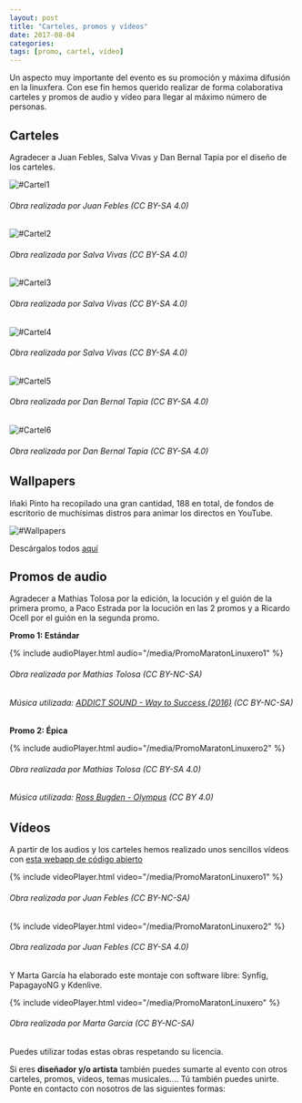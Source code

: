 ```yaml
---
layout: post
title: "Carteles, promos y vídeos"
date: 2017-08-04
categories:
tags: [promo, cartel, vídeo]
---
```

Un aspecto muy importante del evento es su promoción y máxima difusión en la linuxfera. Con ese fin hemos querido realizar de forma colaborativa carteles y promos de audio y vídeo para llegar al máximo número de personas.

Carteles
--------
Agradecer a Juan Febles, Salva Vivas y Dan Bernal Tapia por el diseño de los carteles.

![#Cartel1](/media/CartelMaratonLinuxero.png)
###### Obra realizada por Juan Febles (CC BY-SA 4.0)

![#Cartel2](/media/CartelMaratonLinuxero2.png)
###### Obra realizada por Salva Vivas (CC BY-SA 4.0)

![#Cartel3](/media/CartelMaratonLinuxero3.png)
###### Obra realizada por Salva Vivas (CC BY-SA 4.0)

![#Cartel4](/media/CartelMaratonLinuxero4.png)
###### Obra realizada por Salva Vivas (CC BY-SA 4.0)

![#Cartel5](/media/CartelMaratonLinuxero5.png)
###### Obra realizada por Dan Bernal Tapia (CC BY-SA 4.0)

![#Cartel6](/media/carteldirectosmaratonlinuxero.png)
###### Obra realizada por Dan Bernal Tapia (CC BY-SA 4.0)

Wallpapers
----------
Iñaki Pinto ha recopilado una gran cantidad, 188 en total, de fondos de escritorio de muchísimas distros para animar los directos en YouTube.

![#Wallpapers](/media/wallpapers.png)

Descárgalos todos [aquí](https://archive.org/download/WallpaperDistros/Wallpaper_distros.zip)

Promos de audio
---------------
Agradecer a Mathias Tolosa por la edición, la locución y el guión de la primera promo, a Paco Estrada por la locución en las 2 promos y a Ricardo Ocell por el guión en la segunda promo.

**Promo 1: Estándar**

{% include audioPlayer.html audio="/media/PromoMaratonLinuxero1" %}
###### Obra realizada por Mathias Tolosa (CC BY-NC-SA)

###### Música utilizada: [ADDICT SOUND - Way to Success (2016)](https://www.jamendo.com/track/1334807/way-to-success) (CC BY-NC-SA)

**Promo 2: Épica**

{% include audioPlayer.html audio="/media/PromoMaratonLinuxero2" %}
###### Obra realizada por Mathias Tolosa (CC BY-SA 4.0)

###### Música utilizada: [Ross Bugden - Olympus](https://www.youtube.com/watch?v=BnmglWHoVrk) (CC BY 4.0)

Vídeos
------
A partir de los audios y los carteles hemos realizado unos sencillos vídeos con [esta webapp de código abierto](https://audiogram.sparemin.com/audiogram/)

{% include videoPlayer.html video="/media/PromoMaratonLinuxero1" %}
###### Obra realizada por Juan Febles (CC BY-NC-SA)

{% include videoPlayer.html video="/media/PromoMaratonLinuxero2" %}
###### Obra realizada por Juan Febles (CC BY-SA 4.0)

Y Marta García ha elaborado este montaje con software libre: Synfig, PapagayoNG y Kdenlive.

{% include videoPlayer.html video="/media/PromoMaratonLinuxero" %}
###### Obra realizada por Marta García (CC BY-NC-SA)

Puedes utilizar todas estas obras respetando su licencia.

Si eres **diseñador y/o artista** también puedes sumarte al evento con otros carteles, promos, vídeos, temas musicales.... Tú también puedes unirte. Ponte en contacto con nosotros de las siguientes formas:
